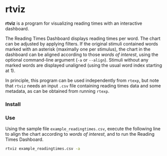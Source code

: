 # rtviz

**rtviz** is a program for visualizing reading times with an interactive dashboard.

The Reading Times Dashboard displays reading times per word. The chart can be adjusted by applying filters. If the original stimuli contained words marked with an asterisk (maximally one per stimulus), the chart in the dashboard can be aligned according to those *words of interest*, using the optional command-line argument (`-a` or `--align`). Stimuli without any marked words are displayed unaligned (using the usual word index starting at 1).

In principle, this program can be used independently from `rtexp`, but note that `rtviz` needs an input `.csv` file containing reading times data and some metadata, as can be obtained from running `rtexp`.

### Install

### Use

Using the sample file `example_readingtimes.csv`, execute the following line to align the chart according to *words of interest*, and to run the Reading Times Dashboard.
```bash
rtviz example_readingtimes.csv -a
```
